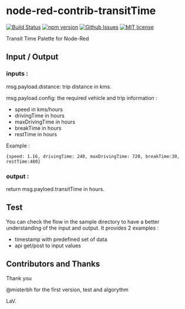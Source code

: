 # node-red-contrib-transitTime

[![Build Status](https://api.travis-ci.org/lvenier/node-red-contrib-transittime.svg?branch=master)](https://travis-ci.org/lvenier/node-red-contrib-transitTime)
[![npm version](http://img.shields.io/npm/v/node-red-contrib-transittime.svg?style=flat)](https://npmjs.org/package/node-red-contrib-transittime "View this project on npm")
[![Github Issues](http://img.shields.io/github/issues/lvenier/node-red-contrib-transitTime)](https://github.com/lvenier/node-red-contrib-transitTime/issues)
[![MIT license](http://img.shields.io/badge/license-MIT-brightgreen.svg)](http://opensource.org/licenses/MIT)

Transit Time Palette for Node-Red

## Input / Output

### inputs :

msg.payload.distance: trip distance in kms.

msg.payload.config: the required vehicle and trip information : 
- speed in kms/hours
- drivingTime in hours
- maxDrivingTime in hours
- breakTime in hours
- restTime in hours

Example : 

```{speed: 1.16, drivingTime: 240, maxDrivingTime: 720, breakTime:30, restTime:480}```

### output :

return msg.payloed.transitTime in hours.

## Test

You can check the flow in the sample directory to have a better understanding of the input and output.
It provides 2 examples :
- timestamp with predefined set of data
- api get/post to input values

## Contributors and Thanks

Thank you

@misterbh for the first version, test and algorythm

LaV.